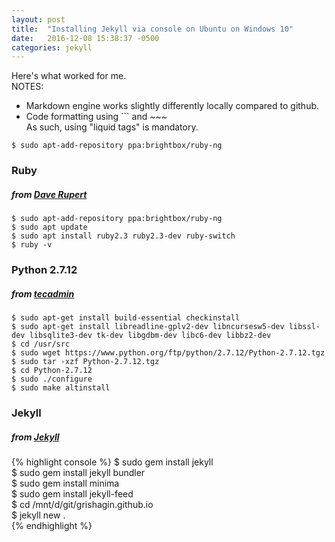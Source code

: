 ```yaml
---
layout: post
title:  "Installing Jekyll via console on Ubuntu on Windows 10"
date:   2016-12-08 15:38:37 -0500
categories: jekyll
---
```


Here's what worked for me.  
NOTES:  
- Markdown engine works slightly differently locally compared to github.  
- Code formatting using \`\`\` and ~~~  
As such, using "liquid tags" is mandatory.  
```console
$ sudo apt-add-repository ppa:brightbox/ruby-ng  
```

### Ruby 

##### *from [Dave Rupert][daverupert]*  
```console
$ sudo apt-add-repository ppa:brightbox/ruby-ng  
$ sudo apt update  
$ sudo apt install ruby2.3 ruby2.3-dev ruby-switch  
$ ruby -v  
``` 

### Python 2.7.12  

##### *from [tecadmin]*  

```console
$ sudo apt-get install build-essential checkinstall  
$ sudo apt-get install libreadline-gplv2-dev libncursesw5-dev libssl-dev libsqlite3-dev tk-dev libgdbm-dev libc6-dev libbz2-dev  
$ cd /usr/src  
$ sudo wget https://www.python.org/ftp/python/2.7.12/Python-2.7.12.tgz  
$ sudo tar -xzf Python-2.7.12.tgz  
$ cd Python-2.7.12  
$ sudo ./configure  
$ sudo make altinstall  
```

### Jekyll  

##### *from [Jekyll][jekyllrb]*  

{% highlight console %}
$ sudo gem install jekyll  
$ sudo gem install jekyll bundler  
$ sudo gem install minima  
$ sudo gem install jekyll-feed  
$ cd /mnt/d/git/grishagin.github.io  
$ jekyll new .  
{% endhighlight %} 






[daverupert]: http://daverupert.com/2016/04/jekyll-on-windows-with-console/
[tecadmin]: http://tecadmin.net/install-python-2-7-on-ubuntu-and-linuxmint/
[jekyllrb]: https://jekyllrb.com/docs/quickstart/